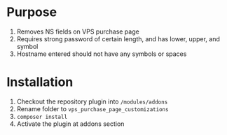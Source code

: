 # Purpose

1. Removes NS fields on VPS purchase page
2. Requires strong password of certain length, and has lower, upper, and symbol
3. Hostname entered should not have any symbols or spaces</li>

# Installation

1. Checkout the repository plugin into `/modules/addons`
2. Rename folder to `vps_purchase_page_customizations`
3. `composer install`
4. Activate the plugin at addons section